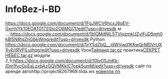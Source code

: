 # InfoBez-i-BD
https://docs.google.com/document/d/1FgJWCV6hcxJ6qEV-GxmVYk10EOAT0172Qjo2O6MGl7I/edit?usp=drivesdk
м  ....https://docs.google.com/document/d/1blQMdNlL5TViozmkUZyjFuD5mh0kBl5N8tqZnGbkWmg/edit?usp=drivesdk
Python https://docs.google.com/document/d/1irY5dZbQ__jdWVwd1KKwQrMDVrUXXvErlRVFlLuihpg/edit?usp=drivesdk
Урок[Тайланд.tar.gz](https://github.com/Ariande1818F/InfoBez-i-BD/files/13174782/tar.gz)
практика[СЕКРЕТ НЕБЕС.tar.gz](https://github.com/Ariande1818F/InfoBez-i-BD/files/13202233/tar.gz)
модули 2,3;https://docs.google.com/document/d/10lvO5JnKb-jDm1fvcGcEaLzxbAzGQVMKklC7opk5umM/edit?usp=drivesdk
сайт по аренде автоhttp://project8267969.tilda.ws
[новелла пп](пп.html)
